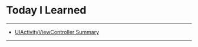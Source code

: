 # Today I Learned

---

- [UIActivityViewController Summary](https://vincentgeranium.github.io/ios,/swift/2020/01/11/UIActivityViewController-Summary.html)

---

